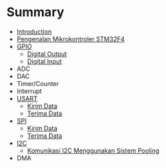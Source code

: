 # Summary

* [Introduction](README.md)
* [Pengenalan Mikrokontroler STM32F4](pengenalan-mikrokontroler-stm32f4.md)
* [GPIO](gpio.md)
  * [Digital Output](gpio/digital-output.md)
  * [Digital Input](gpio/digital-input.md)
* ADC
* DAC
* Timer/Counter
* Interrupt
* [USART](uart.md)
  * [Kirim Data ](uart/kirim-data.md)
  * [Terima Data](uart/terima-data.md)
* [SPI](spi.md)
  * [Kirim Data](spi/kirim-data.md)
  * [Terima Data](spi/terima-data.md)
* [I2C](i2c.md)
  * [Komunikasi I2C Menggunakan Sistem Pooling](i2c/komunikasi-i2c-menggunakan-sistem-pooling.md)
* DMA

